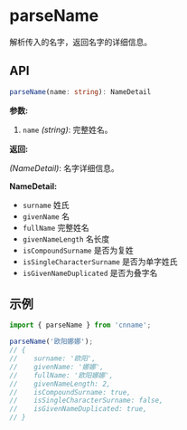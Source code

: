 # parseName

解析传入的名字，返回名字的详细信息。

## API

```ts
parseName(name: string): NameDetail
```

**参数:**

1. `name` _(string)_: 完整姓名。

**返回:**

_(NameDetail)_: 名字详细信息。

**NameDetail:**

- `surname` 姓氏
- `givenName` 名
-  `fullName` 完整姓名
- `givenNameLength` 名长度
- `isCompoundSurname` 是否为复姓
- `isSingleCharacterSurname` 是否为单字姓氏
- `isGivenNameDuplicated` 是否为叠字名

## 示例

```js
import { parseName } from 'cnname';

parseName('欧阳娜娜');
// {
//    surname: '欧阳',
//    givenName: '娜娜',
//    fullName: '欧阳娜娜',
//    givenNameLength: 2,
//    isCompoundSurname: true,
//    isSingleCharacterSurname: false,
//    isGivenNameDuplicated: true,
// }
```
